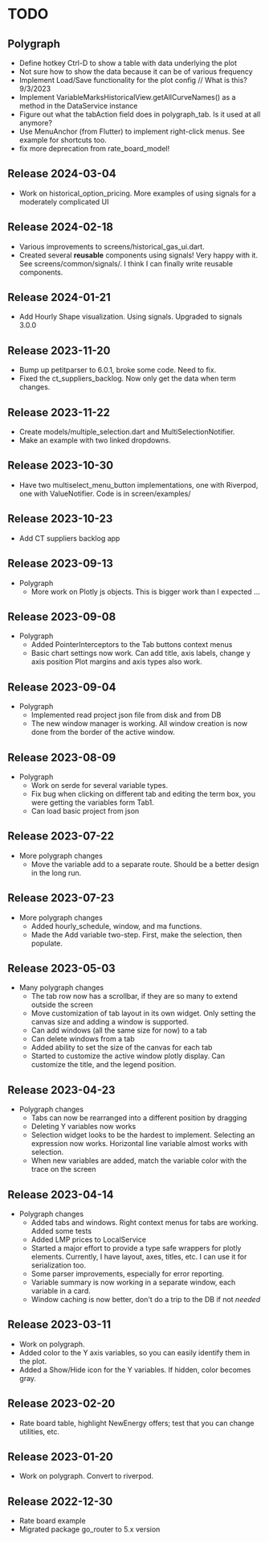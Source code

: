

# TODO
## Polygraph
- Define hotkey Ctrl-D to show a table with data underlying 
  the plot
- Not sure how to show the data because it can be of various frequency
- Implement Load/Save functionality for the plot config // What is this?  9/3/2023
- Implement VariableMarksHistoricalView.getAllCurveNames() as a method in the DataService instance
- Figure out what the tabAction field does in polygraph_tab.  Is it used at all anymore?
- Use MenuAnchor (from Flutter) to implement right-click menus.  See example for shortcuts too.
- fix more deprecation from rate_board_model!

## Release 2024-03-04
- Work on historical_option_pricing.  More examples of using signals for a moderately 
  complicated UI

## Release 2024-02-18
- Various improvements to screens/historical_gas_ui.dart.  
- Created several **reusable** components using signals!  Very happy with it.
  See screens/common/signals/.  I think I can finally write reusable components.

## Release 2024-01-21
- Add Hourly Shape visualization.  Using signals.  Upgraded to signals 3.0.0

## Release 2023-11-20
- Bump up petitparser to 6.0.1, broke some code.  Need to fix.
- Fixed the ct_suppliers_backlog.  Now only get the data when term changes.  

## Release 2023-11-22
- Create models/multiple_selection.dart and MultiSelectionNotifier. 
- Make an example with two linked dropdowns.

## Release 2023-10-30
- Have two multiselect_menu_button implementations, one with Riverpod, one with ValueNotifier.
  Code is in screen/examples/

## Release 2023-10-23
- Add CT suppliers backlog app

## Release 2023-09-13
- Polygraph
  - More work on Plotly js objects.  This is bigger work than I expected ...

## Release 2023-09-08
- Polygraph
  - Added PointerInterceptors to the Tab buttons context menus
  - Basic chart settings now work.  Can add title, axis labels, change y axis position
    Plot margins and axis types also work.


## Release 2023-09-04
- Polygraph
  - Implemented read project json file from disk and from DB
  - The new window manager is working.  All window creation is now done from the 
    border of the active window.


## Release 2023-08-09
- Polygraph
  - Work on serde for several variable types. 
  - Fix bug when clicking on different tab and editing the term box, you were getting 
    the variables form Tab1. 
  - Can load basic project from json

## Release 2023-07-22
- More polygraph changes
  - Move the variable add to a separate route.  Should be a better design in 
    the long run. 


## Release 2023-07-23
- More polygraph changes
  - Added hourly_schedule, window, and ma functions.
  - Made the Add variable two-step.  First, make the selection, then populate. 

## Release 2023-05-03
- Many polygraph changes
  - The tab row now has a scrollbar, if they are so many to extend outside the screen
  - Move customization of tab layout in its own widget.  Only setting the canvas size 
    and adding a window is supported.   
  - Can add windows (all the same size for now) to a tab
  - Can delete windows from a tab
  - Added ability to set the size of the canvas for each tab
  - Started to customize the active window plotly display.  Can customize 
    the title, and the legend position.


## Release 2023-04-23
- Polygraph changes
  - Tabs can now be rearranged into a different position by dragging
  - Deleting Y variables now works
  - Selection widget looks to be the hardest to implement.  Selecting an expression 
    now works.  Horizontal line variable almost works with selection.
  - When new variables are added, match the variable color with the trace 
    on the screen 

## Release 2023-04-14
- Polygraph changes
    - Added tabs and windows.  Right context menus for tabs are working.  Added some tests 
    - Added LMP prices to LocalService
    - Started a major effort to provide a type safe wrappers for plotly elements. 
      Currently, I have layout, axes, titles, etc.  I can use it for serialization too.
    - Some parser improvements, especially for error reporting.
    - Variable summary is now working in a separate window, each variable in a card. 
    - Window caching is now better, don't do a trip to the DB if not *needed*

## Release 2023-03-11
- Work on polygraph. 
- Added color to the Y axis variables, so you can easily
  identify them in the plot.  
- Added a Show/Hide icon for the Y variables.  If hidden, color becomes gray.

## Release 2023-02-20
- Rate board table, highlight NewEnergy offers; test that you can
change utilities, etc. 

## Release 2023-01-20
- Work on polygraph.  Convert to riverpod.  


## Release 2022-12-30
- Rate board example
- Migrated package go_router to 5.x version
